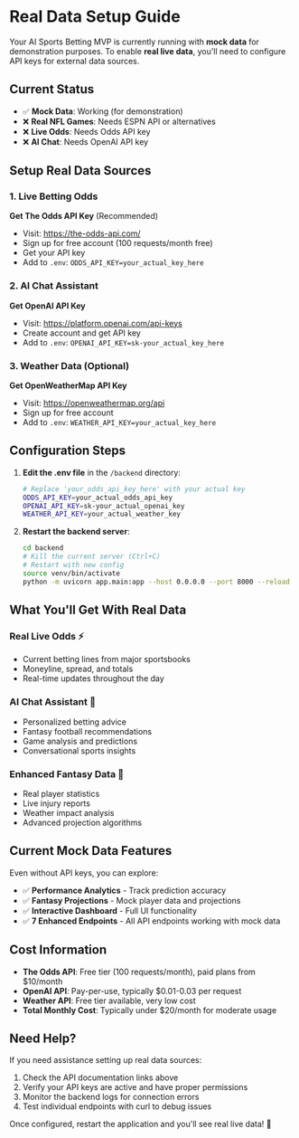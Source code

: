 # Real Data Setup Guide

Your AI Sports Betting MVP is currently running with **mock data** for demonstration purposes. To enable **real live data**, you'll need to configure API keys for external data sources.

## Current Status
- ✅ **Mock Data**: Working (for demonstration)  
- ❌ **Real NFL Games**: Needs ESPN API or alternatives
- ❌ **Live Odds**: Needs Odds API key
- ❌ **AI Chat**: Needs OpenAI API key

## Setup Real Data Sources

### 1. Live Betting Odds
**Get The Odds API Key** (Recommended)
- Visit: https://the-odds-api.com/
- Sign up for free account (100 requests/month free)
- Get your API key
- Add to `.env`: `ODDS_API_KEY=your_actual_key_here`

### 2. AI Chat Assistant
**Get OpenAI API Key**
- Visit: https://platform.openai.com/api-keys
- Create account and get API key
- Add to `.env`: `OPENAI_API_KEY=sk-your_actual_key_here`

### 3. Weather Data (Optional)
**Get OpenWeatherMap API Key**
- Visit: https://openweathermap.org/api
- Sign up for free account
- Add to `.env`: `WEATHER_API_KEY=your_actual_key_here`

## Configuration Steps

1. **Edit the .env file** in the `/backend` directory:
   ```bash
   # Replace 'your_odds_api_key_here' with your actual key
   ODDS_API_KEY=your_actual_odds_api_key
   OPENAI_API_KEY=sk-your_actual_openai_key
   WEATHER_API_KEY=your_actual_weather_key
   ```

2. **Restart the backend server**:
   ```bash
   cd backend
   # Kill the current server (Ctrl+C)
   # Restart with new config
   source venv/bin/activate
   python -m uvicorn app.main:app --host 0.0.0.0 --port 8000 --reload
   ```

## What You'll Get With Real Data

### Real Live Odds ⚡
- Current betting lines from major sportsbooks
- Moneyline, spread, and totals
- Real-time updates throughout the day

### AI Chat Assistant 🤖  
- Personalized betting advice
- Fantasy football recommendations
- Game analysis and predictions
- Conversational sports insights

### Enhanced Fantasy Data 🏈
- Real player statistics
- Live injury reports  
- Weather impact analysis
- Advanced projection algorithms

## Current Mock Data Features
Even without API keys, you can explore:
- ✅ **Performance Analytics** - Track prediction accuracy
- ✅ **Fantasy Projections** - Mock player data and projections  
- ✅ **Interactive Dashboard** - Full UI functionality
- ✅ **7 Enhanced Endpoints** - All API endpoints working with mock data

## Cost Information
- **The Odds API**: Free tier (100 requests/month), paid plans from $10/month
- **OpenAI API**: Pay-per-use, typically $0.01-0.03 per request
- **Weather API**: Free tier available, very low cost
- **Total Monthly Cost**: Typically under $20/month for moderate usage

## Need Help?
If you need assistance setting up real data sources:
1. Check the API documentation links above
2. Verify your API keys are active and have proper permissions
3. Monitor the backend logs for connection errors
4. Test individual endpoints with curl to debug issues

Once configured, restart the application and you'll see real live data! 🚀